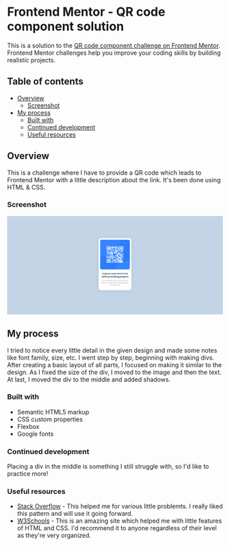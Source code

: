 # Frontend Mentor - QR code component solution

This is a solution to the [QR code component challenge on Frontend Mentor](https://www.frontendmentor.io/challenges/qr-code-component-iux_sIO_H). Frontend Mentor challenges help you improve your coding skills by building realistic projects. 

## Table of contents

- [Overview](#overview)
  - [Screenshot](#screenshot)
- [My process](#my-process)
  - [Built with](#built-with)
  - [Continued development](#continued-development)
  - [Useful resources](#useful-resources)


## Overview

This is a challenge where I have to provide a QR code which leads to Frontend Mentor with a little description about the link. It's been done using HTML & CSS.

### Screenshot

![](screenshot-desktop.png) 

## My process 

I tried to notice every little detail in the given design and made some notes like font family, size, etc. I went step by step, beginning with making divs. After creating a basic layout of all parts, I focused on making it similar to the design. As I fixed the size of the div, I moved to the image and then the text. At last, I moved the div to the middle and added shadows.

### Built with

- Semantic HTML5 markup
- CSS custom properties
- Flexbox
- Google fonts

### Continued development

Placing a div in the middle is something I still struggle with, so I'd like to practice more!

### Useful resources

- [Stack Overflow](https://www.stackoverflow.com) - This helped me for various little problemts. I really liked this pattern and will use it going forward.
- [W3Schools](https://www.w3schools.com) - This is an amazing site which helped me with little features of HTML and CSS. I'd recommend it to anyone regardless of their level as they're very organized.
